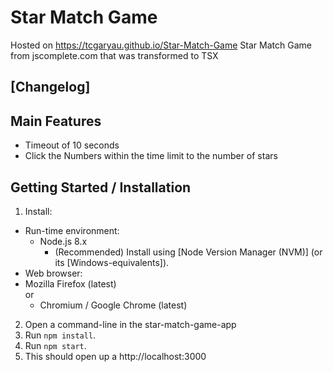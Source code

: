 Star Match Game
==================
Hosted on https://tcgaryau.github.io/Star-Match-Game
Star Match Game from jscomplete.com that was transformed to TSX

[Changelog]
-----------

Main Features
-------------
- Timeout of 10 seconds
- Click the Numbers within the time limit to the number of stars

Getting Started / Installation
------------------------------
1. Install:
  - Run-time environment:
    - Node.js 8.x
       - (Recommended) Install using [Node Version Manager (NVM)] (or its
         [Windows-equivalents]).
  - Web browser:
  - Mozilla Firefox (latest) \
       or
     - Chromium / Google Chrome (latest)
2. Open a command-line in the star-match-game-app
3. Run `npm install`.
4. Run `npm start`.
5. This should open up a http://localhost:3000